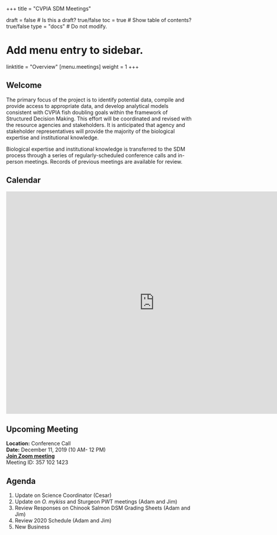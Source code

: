 +++
title = "CVPIA SDM Meetings"

draft = false  # Is this a draft? true/false
toc = true  # Show table of contents? true/false
type = "docs"  # Do not modify.

# Add menu entry to sidebar.
linktitle = "Overview"
[menu.meetings]
weight = 1 
+++

## Welcome

The primary focus of the project is to identify potential data, compile and provide access to appropriate data, and develop analytical models consistent with CVPIA fish doubling goals within the framework of Structured Decision Making. This effort will be coordinated and revised with the resource agencies and stakeholders. It is anticipated that agency and stakeholder representatives will provide the majority of the biological expertise and institutional knowledge.

Biological expertise and institutional knowledge is transferred to the SDM process through a series of regularly-scheduled conference calls and in-person meetings. Records of previous meetings are available for review. 
## Calendar 

<iframe src="https://calendar.google.com/calendar/embed?showTitle=0&amp;height=600&amp;wkst=1&amp;bgcolor=%23ffffff&amp;src=cvpiadsm%40gmail.com&amp;color=%231B887A&amp;ctz=America%2FLos_Angeles" style="border-width:0" width="800" height="600" frameborder="0" scrolling="no"></iframe>

## Upcoming Meeting
**Location:** Conference Call        
**Date:** December 11, 2019 (10 AM- 12 PM)        
**[Join Zoom meeting](https://oregonstate.zoom.us/j/3571021423)**    
Meeting ID: 357 102 1423  

## Agenda    
1. Update on Science Coordinator (Cesar)
2. Update on *O. mykiss* and Sturgeon PWT meetings (Adam and Jim)
3. Review Responses on Chinook Salmon DSM Grading Sheets (Adam and Jim)
4. Review 2020 Schedule (Adam and Jim)
5. New Business



  







